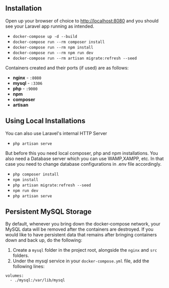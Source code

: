 ## Installation

Open up your browser of choice to [http://localhost:8080](http://localhost:8080) and you should see your Laravel app running as intended.

- `docker-compose up -d --build`
- `docker-compose run --rm composer install`
- `docker-compose run --rm npm install`
- `docker-compose run --rm npm run dev`
- `docker-compose run --rm artisan migrate:refresh --seed`

Containers created and their ports (if used) are as follows:

- **nginx** - `:8080`
- **mysql** - `:3306`
- **php** - `:9000`
- **npm**
- **composer**
- **artisan**

## Using Local Installations

You can also use Laravel's internal HTTP Server

- `php artisan serve`

But before this you need local composer, php and npm installations. You also need a Database server which you can use WAMP,XAMPP, etc. In that case you need to change database configurations in .env file accordingly.

- `php composer install`
- `npm install`
- `php artisan migrate:refresh --seed`
- `npm run dev`
- `php artisan serve`

## Persistent MySQL Storage

By default, whenever you bring down the docker-compose network, your MySQL data will be removed after the containers are destroyed. If you would like to have persistent data that remains after bringing containers down and back up, do the following:

1. Create a `mysql` folder in the project root, alongside the `nginx` and `src` folders.
2. Under the mysql service in your `docker-compose.yml` file, add the following lines:

```
volumes:
  - ./mysql:/var/lib/mysql
```
